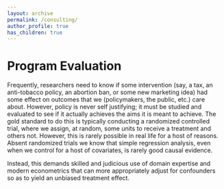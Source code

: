 ```yaml
---
layout: archive
permalink: /consulting/
author_profile: true
has_children: true
---
```


<h1>Program Evaluation</h1>

Frequently, researchers need to know if some intervention (say, a tax, an anti-tobacco policy, an abortion ban, or some new marketing idea) had some effect on outcomes that we (policymakers, the public, etc.) care about. However, policy is never self justifying; it must be studied and evaluated to see if it actually achieves the aims it is meant to achieve. The gold standard to do this is typically conducting a randomized controlled trial, where we assign, at random, some units to receive a treatment and others not. However, this is rarely possible in real life for a host of reasons. Absent randomized trials we know that simple regression analysis, even when we control for a host of covariates, is rarely good causal evidence.

Instead, this demands skilled and judicious use of domain expertise and modern econometrics that can more appropriately adjust for confounders so as to yield an unbiased treatment effect.
